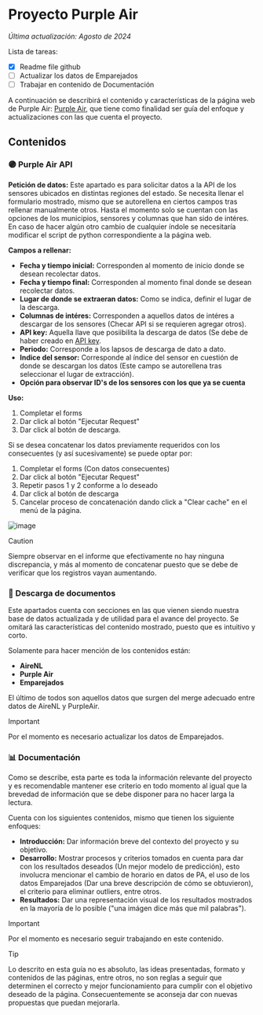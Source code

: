 # Proyecto Purple Air 

_Última actualización: Agosto de 2024_

Lista de tareas:
- [x] Readme file github
- [ ] Actualizar los datos de Emparejados
- [ ] Trabajar en contenido de Documentación
      
A continuación se describirá el contenido y características de la página web de Purple Air: [Purple Air](https://purpleairproject.streamlit.app/), que tiene como finalidad ser guía del enfoque y actualizaciones con las que cuenta el proyecto.

## Contenidos

### 🟣 Purple Air API

**Petición de datos:** 
Este apartado es para solicitar datos a la API de los sensores ubicados en distintas regiones del estado. Se necesita llenar el formulario mostrado, mismo que se autorellena en ciertos campos tras rellenar manualmente otros. Hasta el momento solo se cuentan con las opciones de los municipios, sensores y columnas que han sido de intéres. En caso de hacer algún otro cambio de cualquier índole se necesitaría modificar el script de python correspondiente a la página web.

**Campos a rellenar:**
- **Fecha y tiempo inicial:** Corresponden al momento de inicio donde se desean recolectar datos.
- **Fecha y tiempo final:** Corresponden al momento final donde se desean recolectar datos.
- **Lugar de donde se extraeran datos:** Como se indica, definir el lugar de la descarga.
- **Columnas de intéres:** Corresponden a aquellos datos de intéres a descargar de los sensores (Checar API si se requieren agregar otros).
- **API key:** Aquella llave que posiibilita la descarga de datos (Se debe de haber creado en [API key](https://www.google.com/url?q=https%3A%2F%2Fdevelop.purpleair.com%2F).
- **Periodo:** Corresponde a los lapsos de descarga de dato a dato.
- **Indice del sensor:** Corresponde al índice del sensor en cuestión de donde se descargan los datos (Este campo se autorellena tras seleccionar el lugar de extracción).
- **Opción para observar ID's de los sensores con los que ya se cuenta**

**Uso:**
1. Completar el forms 
2. Dar click al botón "Ejecutar Request" 
3. Dar click al botón de descarga.

Si se desea concatenar los datos previamente requeridos con los consecuentes (y así sucesivamente) se puede optar por: 
1. Completar el forms (Con datos consecuentes)
2. Dar click al botón "Ejecutar Request"
3. Repetir pasos 1 y 2 conforme a lo deseado 
4. Dar click al botón de descarga
5. Cancelar proceso de concatenación dando click a "Clear cache" en el menú de la página.

![image](https://github.com/user-attachments/assets/55ce71e6-58a4-42dc-8003-5ebeb99da924)

> [!CAUTION]
> Siempre observar en el informe que efectivamente no hay ninguna discrepancia, y más al momento de concatenar puesto que se debe de verificar que los registros vayan aumentando.

### 📄 Descarga de documentos

Este apartados cuenta con secciones en las que vienen siendo nuestra base de datos actualizada y de utilidad para el avance del proyecto. Se omitará las características del contenido mostrado, puesto que es intuitivo y corto. 

Solamente para hacer mención de los contenidos están:
- **AireNL**
- **Purple Air**
- **Emparejados**

El último de todos son aquellos datos que surgen del merge adecuado entre datos de AireNL y PurpleAir. 

> [!IMPORTANT]
> Por el momento es necesario actualizar los datos de Emparejados.

### 📊 Documentación

Como se describe, esta parte es toda la información relevante del proyecto y es recomendable mantener ese criterio en todo momento al igual que la brevedad de información que se debe disponer para no hacer larga la lectura.

Cuenta con los siguientes contenidos, mismo que tienen los siguiente enfoques:
- **Introducción:** Dar información breve del contexto del proyecto y su objetivo.
- **Desarrollo:** Mostrar procesos y criterios tomados en cuenta para dar con los resultados deseados (Un mejor modelo de predicción), esto involucra mencionar el cambio de horario en datos de PA, el uso de los datos Emparejados (Dar una breve descripción de cómo se obtuvieron), el criterio para eliminar outliers, entre otros.
- **Resultados:** Dar una representación visual de los resultados mostrados en la mayoría de lo posible ("una imágen dice más que mil palabras").

> [!IMPORTANT]
> Por el momento es necesario seguir trabajando en este contenido.

> [!TIP]
> Lo descrito en esta guía no es absoluto, las ideas presentadas, formato y contenidos de las páginas, entre otros, no son reglas a seguir que determinen el correcto y mejor funcionamiento para cumplir con el objetivo deseado de la página. Consecuentemente se aconseja
> dar con nuevas propuestas que puedan mejorarla. 











